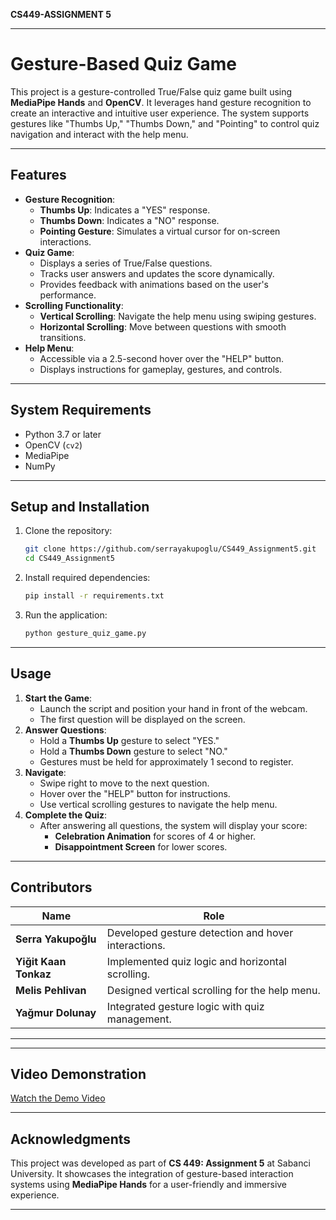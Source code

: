 **CS449-ASSIGNMENT 5**

---

# **Gesture-Based Quiz Game**

This project is a gesture-controlled True/False quiz game built using **MediaPipe Hands** and **OpenCV**. It leverages hand gesture recognition to create an interactive and intuitive user experience. The system supports gestures like "Thumbs Up," "Thumbs Down," and "Pointing" to control quiz navigation and interact with the help menu.

---

## **Features**
- **Gesture Recognition**:
  - **Thumbs Up**: Indicates a "YES" response.
  - **Thumbs Down**: Indicates a "NO" response.
  - **Pointing Gesture**: Simulates a virtual cursor for on-screen interactions.
- **Quiz Game**:
  - Displays a series of True/False questions.
  - Tracks user answers and updates the score dynamically.
  - Provides feedback with animations based on the user's performance.
- **Scrolling Functionality**:
  - **Vertical Scrolling**: Navigate the help menu using swiping gestures.
  - **Horizontal Scrolling**: Move between questions with smooth transitions.
- **Help Menu**:
  - Accessible via a 2.5-second hover over the "HELP" button.
  - Displays instructions for gameplay, gestures, and controls.

---

## **System Requirements**
- Python 3.7 or later
- OpenCV (`cv2`)
- MediaPipe
- NumPy

---

## **Setup and Installation**
1. Clone the repository:
   ```bash
   git clone https://github.com/serrayakupoglu/CS449_Assignment5.git
   cd CS449_Assignment5
   ```
2. Install required dependencies:
   ```bash
   pip install -r requirements.txt
   ```
3. Run the application:
   ```bash
   python gesture_quiz_game.py
   ```

---

## **Usage**
1. **Start the Game**:
   - Launch the script and position your hand in front of the webcam.
   - The first question will be displayed on the screen.
2. **Answer Questions**:
   - Hold a **Thumbs Up** gesture to select "YES."
   - Hold a **Thumbs Down** gesture to select "NO."
   - Gestures must be held for approximately 1 second to register.
3. **Navigate**:
   - Swipe right to move to the next question.
   - Hover over the "HELP" button for instructions.
   - Use vertical scrolling gestures to navigate the help menu.
4. **Complete the Quiz**:
   - After answering all questions, the system will display your score:
     - **Celebration Animation** for scores of 4 or higher.
     - **Disappointment Screen** for lower scores.

---

## **Contributors**
| Name                | Role                                                 |
|---------------------|------------------------------------------------------|
| **Serra Yakupoğlu** | Developed gesture detection and hover interactions.  |
| **Yiğit Kaan Tonkaz** | Implemented quiz logic and horizontal scrolling.    |
| **Melis Pehlivan**  | Designed vertical scrolling for the help menu.       |
| **Yağmur Dolunay**  | Integrated gesture logic with quiz management.       |

---



---

## **Video Demonstration**
[Watch the Demo Video](https://youtu.be/FQ4HprACDko)

---

## **Acknowledgments**
This project was developed as part of **CS 449: Assignment 5** at Sabanci University. It showcases the integration of gesture-based interaction systems using **MediaPipe Hands** for a user-friendly and immersive experience.

---
